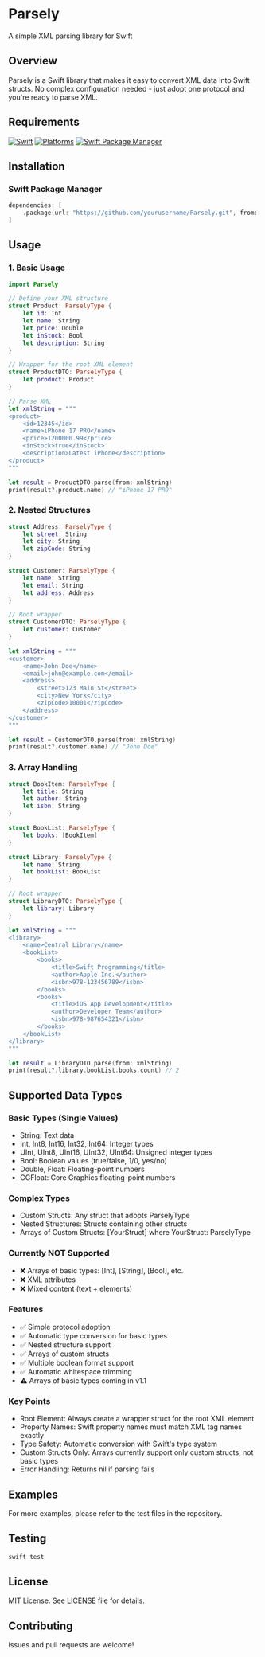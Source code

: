 # Parsely

A simple XML parsing library for Swift

## Overview

Parsely is a Swift library that makes it easy to convert XML data into Swift structs. No complex configuration needed - just adopt one protocol and you're ready to parse XML.

## Requirements

[![Swift](https://img.shields.io/badge/Swift-5.9_5.10_6.0-orange?style=flat-square)](https://img.shields.io/badge/Swift-5.9_5.10_6.0-Orange?style=flat-square)
[![Platforms](https://img.shields.io/badge/Platforms-iOS-orange?style=flat-square)](https://img.shields.io/badge/Platforms-iOS-orange?style=flat-square)
[![Swift Package Manager](https://img.shields.io/badge/Swift_Package_Manager-compatible-orange?style=flat-square)](https://img.shields.io/badge/Swift_Package_Manager-compatible-orange?style=flat-square)

## Installation

### Swift Package Manager

```swift
dependencies: [
    .package(url: "https://github.com/yourusername/Parsely.git", from: "1.0.0")
]
```

## Usage

### 1. Basic Usage

```swift
import Parsely

// Define your XML structure
struct Product: ParselyType {
    let id: Int
    let name: String
    let price: Double
    let inStock: Bool
    let description: String
}

// Wrapper for the root XML element
struct ProductDTO: ParselyType {
    let product: Product
}

// Parse XML
let xmlString = """
<product>
    <id>12345</id>
    <name>iPhone 17 PRO</name>
    <price>1200000.99</price>
    <inStock>true</inStock>
    <description>Latest iPhone</description>
</product>
"""

let result = ProductDTO.parse(from: xmlString)
print(result?.product.name) // "iPhone 17 PRO"
```

### 2. Nested Structures

```swift
struct Address: ParselyType {
    let street: String
    let city: String
    let zipCode: String
}

struct Customer: ParselyType {
    let name: String
    let email: String
    let address: Address
}

// Root wrapper
struct CustomerDTO: ParselyType {
    let customer: Customer
}

let xmlString = """
<customer>
    <name>John Doe</name>
    <email>john@example.com</email>
    <address>
        <street>123 Main St</street>
        <city>New York</city>
        <zipCode>10001</zipCode>
    </address>
</customer>
"""

let result = CustomerDTO.parse(from: xmlString)
print(result?.customer.name) // "John Doe"
```

### 3. Array Handling

```swift
struct BookItem: ParselyType {
    let title: String
    let author: String
    let isbn: String
}

struct BookList: ParselyType {
    let books: [BookItem]
}

struct Library: ParselyType {
    let name: String
    let bookList: BookList
}

// Root wrapper
struct LibraryDTO: ParselyType {
    let library: Library
}

let xmlString = """
<library>
    <name>Central Library</name>
    <bookList>
        <books>
            <title>Swift Programming</title>
            <author>Apple Inc.</author>
            <isbn>978-123456789</isbn>
        </books>
        <books>
            <title>iOS App Development</title>
            <author>Developer Team</author>
            <isbn>978-987654321</isbn>
        </books>
    </bookList>
</library>
"""

let result = LibraryDTO.parse(from: xmlString)
print(result?.library.bookList.books.count) // 2
```

## Supported Data Types

### Basic Types (Single Values)

- String: Text data
- Int, Int8, Int16, Int32, Int64: Integer types
- UInt, UInt8, UInt16, UInt32, UInt64: Unsigned integer types
- Bool: Boolean values (true/false, 1/0, yes/no)
- Double, Float: Floating-point numbers
- CGFloat: Core Graphics floating-point numbers

### Complex Types

- Custom Structs: Any struct that adopts ParselyType
- Nested Structures: Structs containing other structs
- Arrays of Custom Structs: [YourStruct] where YourStruct: ParselyType

### Currently NOT Supported

- ❌ Arrays of basic types: [Int], [String], [Bool], etc.
- ❌ XML attributes
- ❌ Mixed content (text + elements)

### Features

- ✅ Simple protocol adoption
- ✅ Automatic type conversion for basic types
- ✅ Nested structure support
- ✅ Arrays of custom structs
- ✅ Multiple boolean format support
- ✅ Automatic whitespace trimming
- ⚠️ Arrays of basic types coming in v1.1

### Key Points

- Root Element: Always create a wrapper struct for the root XML element
- Property Names: Swift property names must match XML tag names exactly
- Type Safety: Automatic conversion with Swift's type system
- Custom Structs Only: Arrays currently support only custom structs, not basic types
- Error Handling: Returns nil if parsing fails

## Examples

For more examples, please refer to the test files in the repository.

## Testing

```bash
swift test
```

## License

MIT License. See [LICENSE](https://github.com/ParselyKit/ParselyKit/blob/main/LICENSE) file for details.

## Contributing

Issues and pull requests are welcome!
